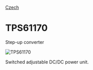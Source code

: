 
[Czech](./README.cs.md)
<!--- module --->
# TPS61170
<!--- Emodule --->

<!--- subtitle ---> Step-up converter <!--- Esubtitle --->

![TPS61170](/doc/img/TPS61170_QRcode.png)

<!--- description ---> Switched adjustable DC/DC power unit.<!--- Edescription --->
            